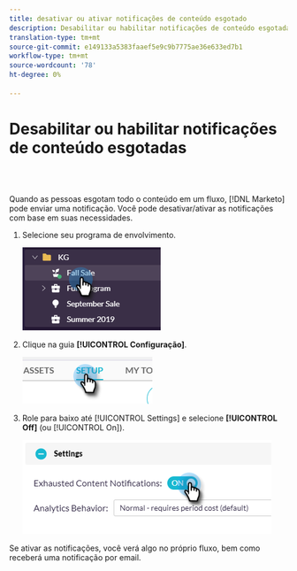 ```yaml
---
title: desativar ou ativar notificações de conteúdo esgotado
description: Desabilitar ou habilitar notificações de conteúdo esgotadas
translation-type: tm+mt
source-git-commit: e149133a5383faaef5e9c9b7775ae36e633ed7b1
workflow-type: tm+mt
source-wordcount: '78'
ht-degree: 0%

---
```



# Desabilitar ou habilitar notificações de conteúdo esgotadas

<br> 

Quando as pessoas esgotam todo o conteúdo em um fluxo, [!DNL Marketo] pode enviar uma notificação. Você pode desativar/ativar as notificações com base em suas necessidades.

1. Selecione seu programa de envolvimento.

   ![Imagem Um](/help/sky/assets/engagement-programs/disable-or-enable-exhausted-content-notifications/disable-or-enable-exhausted-content-notifications-1.png)

1. Clique na guia **[!UICONTROL Configuração]**.

   ![Imagem dois](/help/sky/assets/engagement-programs/disable-or-enable-exhausted-content-notifications/disable-or-enable-exhausted-content-notifications-2.png)

1. Role para baixo até [!UICONTROL Settings] e selecione **[!UICONTROL Off]** (ou [!UICONTROL On]).

   ![Imagem Três](/help/sky/assets/engagement-programs/disable-or-enable-exhausted-content-notifications/disable-or-enable-exhausted-content-notifications-3.png)

Se ativar as notificações, você verá algo no próprio fluxo, bem como receberá uma notificação por email.
